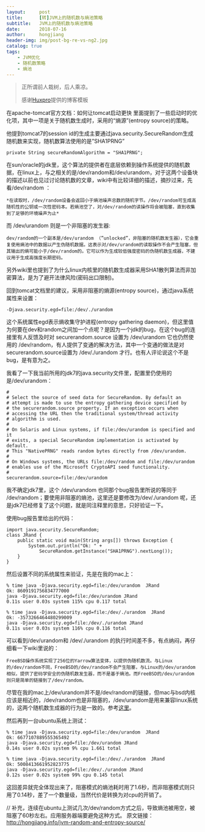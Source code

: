 ```yaml
---
layout:     post
title:      [转]JVM上的随机数与熵池策略
subtitle:   JVM上的随机数与熵池策略
date:       2018-07-16
author:     hongjiang
header-img: img/post-bg-re-vs-ng2.jpg
catalog: true
tags:
    - JVM优化
    - 随机数策略
	- 熵池
---
```


> 正所谓前人栽树，后人乘凉。
>
> 感谢[Huxpro](https://github.com/huxpro)提供的博客模板

在apache-tomcat官方文档：如何让tomcat启动更快 里面提到了一些启动时的优化项，其中一项是关于随机数生成时，采用的“熵源”(entropy source)的策略。

他提到tomcat7的session id的生成主要通过java.security.SecureRandom生成随机数来实现，随机数算法使用的是”SHA1PRNG”
```
private String secureRandomAlgorithm = "SHA1PRNG";
```
在sun/oracle的jdk里，这个算法的提供者在底层依赖到操作系统提供的随机数据，在linux上，与之相关的是/dev/random和/dev/urandom，对于这两个设备块的描述以前也见过讨论随机数的文章，wiki中有比较详细的描述，摘抄过来，先看/dev/random ：

    *在读取时，/dev/random设备会返回小于熵池噪声总数的随机字节。/dev/random可生成高随机性的公钥或一次性密码本。若熵池空了，对/dev/random的读操作将会被阻塞，直到收集到了足够的环境噪声为止*
而 /dev/urandom 则是一个非阻塞的发生器:

    dev/random的一个副本是/dev/urandom （”unlocked”，非阻塞的随机数发生器），它会重复使用熵池中的数据以产生伪随机数据。这表示对/dev/urandom的读取操作不会产生阻塞，但其输出的熵可能小于/dev/random的。它可以作为生成较低强度密码的伪随机数生成器，不建议用于生成高强度长期密码。

另外wiki里也提到了为什么linux内核里的随机数生成器采用SHA1散列算法而非加密算法，是为了避开法律风险(密码出口限制)。

回到tomcat文档里的建议，采用非阻塞的熵源(entropy source)，通过java系统属性来设置：
```
-Djava.security.egd=file:/dev/./urandom
```
这个系统属性egd表示熵收集守护进程(entropy gathering daemon)，但这里值为何要在dev和random之间加一个点呢？是因为一个jdk的bug，在这个bug的连接里有人反馈及时对 securerandom.source 设置为 /dev/urandom 它也仍然使用的 /dev/random，有人提供了变通的解决方法，其中一个变通的做法是对securerandom.source设置为 /dev/./urandom 才行。也有人评论说这个不是bug，是有意为之。

我看了一下我当前所用的jdk7的java.security文件里，配置里仍使用的是/dev/urandom：

```
#
# Select the source of seed data for SecureRandom. By default an
# attempt is made to use the entropy gathering device specified by
# the securerandom.source property. If an exception occurs when
# accessing the URL then the traditional system/thread activity
# algorithm is used.
#
# On Solaris and Linux systems, if file:/dev/urandom is specified and it
# exists, a special SecureRandom implementation is activated by default.
# This "NativePRNG" reads random bytes directly from /dev/urandom.
#
# On Windows systems, the URLs file:/dev/random and file:/dev/urandom
# enables use of the Microsoft CryptoAPI seed functionality.
#
securerandom.source=file:/dev/urandom
```
我不确定jdk7里，这个 /dev/urandom 也同那个bug报告里所说的等同于 /dev/random；要使用非阻塞的熵池，这里还是要修改为/dev/./urandom 呢，还是jdk7已经修复了这个问题，就是同注释里的意思，只好验证一下。

使用bug报告里给出的代码：
```
import java.security.SecureRandom;
class JRand {
    public static void main(String args[]) throws Exception {
        System.out.println("Ok: " +
            SecureRandom.getInstance("SHA1PRNG").nextLong());
    }
}
```
然后设置不同的系统属性来验证，先是在我的mac上：
```
% time java -Djava.security.egd=file:/dev/urandom  JRand
Ok: 8609191756834777000
java -Djava.security.egd=file:/dev/urandom JRand  
0.11s user 0.03s system 115% cpu 0.117 total

% time java -Djava.security.egd=file:/dev/./urandom  JRand
Ok: -3573266464480299009
java -Djava.security.egd=file:/dev/./urandom JRand  
0.11s user 0.03s system 116% cpu 0.116 total
```
可以看到/dev/urandom和 /dev/./urandom 的执行时间差不多，有点纳闷，再仔细看一下wiki里说的：

    FreeBSD操作系统实现了256位的Yarrow算法变体，以提供伪随机数流。与Linux的/dev/random不同，FreeBSD的/dev/random不会产生阻塞，与Linux的/dev/urandom相似，提供了密码学安全的伪随机数发生器，而不是基于熵池。而FreeBSD的/dev/urandom则只是简单的链接到了/dev/random。

尽管在我的mac上/dev/urandom并不是/dev/random的链接，但mac与bsd内核应该是相近的，/dev/random也是非阻塞的，/dev/urandom是用来兼容linux系统的，这两个随机数生成器的行为是一致的。参考[这里](https://developer.apple.com/library/archive/documentation/Darwin/Reference/ManPages/man4/random.4.html)。

然后再到一台ubuntu系统上测试：
```
% time java -Djava.security.egd=file:/dev/urandom  JRand
Ok: 6677107889555365492
java -Djava.security.egd=file:/dev/urandom JRand  
0.14s user 0.02s system 9% cpu 1.661 total

% time java -Djava.security.egd=file:/dev/./urandom  JRand
Ok: 5008413661952823775
java -Djava.security.egd=file:/dev/./urandom JRand  
0.12s user 0.02s system 99% cpu 0.145 total
```
这回差异就完全体现出来了，阻塞模式的熵池耗时用了1.6秒，而非阻塞模式则只用了0.14秒，差了一个数量级，当然代价是转换为对cpu的开销了。

// 补充，连续在ubuntu上测试几次/dev/random方式之后，导致熵池被用空，被阻塞了60秒左右。应用服务器端要避免这种方式。
原文链接：http://hongjiang.info/jvm-random-and-entropy-source/